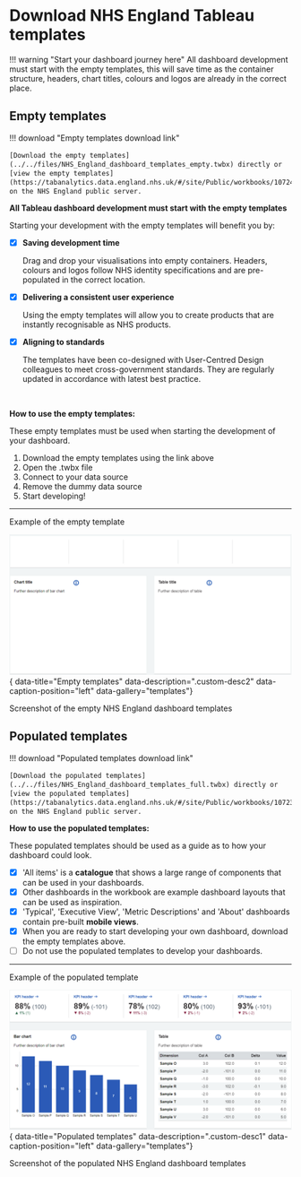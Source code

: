 # Download NHS England Tableau templates

!!! warning "Start your dashboard journey here"
    All dashboard development must start with the empty templates, this will save time as the container structure, headers, chart titles, colours and logos are already in the correct place.

## Empty templates

!!! download "Empty templates download link"

    [Download the empty templates](../../files/NHS_England_dashboard_templates_empty.twbx) directly or [view the empty templates](https://tabanalytics.data.england.nhs.uk/#/site/Public/workbooks/10724/views) on the NHS England public server.

**All Tableau dashboard development must start with the empty templates**

Starting your development with the empty templates will benefit you by:

- [x] **Saving development time**

    Drag and drop your visualisations into empty containers. Headers, colours and logos follow NHS identity specifications and are pre-populated in the correct location.

- [x] **Delivering a consistent user experience**

    Using the empty templates will allow you to create products that are instantly recognisable as NHS products.

- [x] **Aligning to standards**

    The templates have been co-designed with User-Centred Design colleagues to meet cross-government standards. They are regularly updated in accordance with latest best practice.
    
<br>

**How to use the empty templates:**

These empty templates must be used when starting the development of your dashboard. 

1.  Download the empty templates using the link above
2.  Open the .twbx file
3.  Connect to your data source
4.  Remove the dummy data source 
5.  Start developing!


***

Example of the empty template

![Empty templates](images/Empty_template.png){ data-title="Empty templates" data-description=".custom-desc2" data-caption-position="left" data-gallery="templates"}
<div class="glightbox-desc custom-desc2">
Screenshot of the empty NHS England dashboard templates
</div>






## Populated templates


!!! download "Populated templates download link"

    [Download the populated templates](../../files/NHS_England_dashboard_templates_full.twbx) directly or [view the populated templates](https://tabanalytics.data.england.nhs.uk/#/site/Public/workbooks/10723/views) on the NHS England public server.

**How to use the populated templates:**

These populated templates should be used as a guide as to how your dashboard could look. 

- [x]  'All items' is a **catalogue** that shows a large range of components that can be used in your dashboards. 
- [x]  Other dashboards in the workbook are example dashboard layouts that can be used as inspiration. 
- [x]  'Typical', 'Executive View', 'Metric Descriptions' and 'About' dashboards contain pre-built **mobile views**. 
- [x]  When you are ready to start developing your own dashboard, download the empty templates above. 
- [ ]  Do not use the populated templates to develop your dashboards. 

***

Example of the populated template

![Populated templates](images/Full_template.png){ data-title="Populated templates" data-description=".custom-desc1" data-caption-position="left" data-gallery="templates"}
<div class="glightbox-desc custom-desc1">
Screenshot of the populated NHS England dashboard templates
</div>













